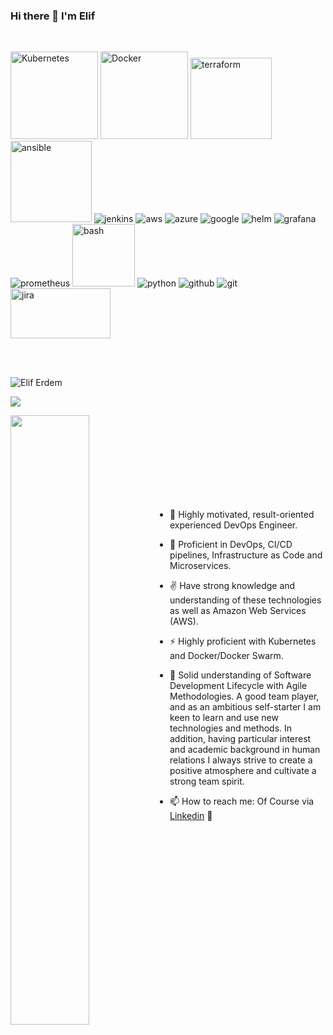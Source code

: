 ### Hi there 👋 I'm Elif


<br>

<p align="left">
  <img src="https://www.vectorlogo.zone/logos/kubernetes/kubernetes-ar21.svg" alt="Kubernetes" width="140"/>
  <img src="https://www.vectorlogo.zone/logos/docker/docker-ar21.svg" alt="Docker" width="140"/>
  <img src="https://www.vectorlogo.zone/logos/terraformio/terraformio-ar21.svg" alt="terraform" width="130"/>
  <img src="https://www.vectorlogo.zone/logos/ansible/ansible-ar21.svg" alt="ansible" width="130"/>
  <img src="https://www.vectorlogo.zone/logos/jenkins/jenkins-ar21.svg" alt="jenkins"/>
  <img src="https://www.vectorlogo.zone/logos/amazon_aws/amazon_aws-ar21.svg" alt="aws"/>
  <img src="https://www.vectorlogo.zone/logos/microsoft_azure/microsoft_azure-ar21.svg" alt="azure"/>
  <img src="https://www.vectorlogo.zone/logos/google_cloud/google_cloud-ar21.svg" alt="google"/>
  <img src="https://www.vectorlogo.zone/logos/helmsh/helmsh-icon.svg" alt="helm"/>
  <img src="https://www.vectorlogo.zone/logos/grafana/grafana-ar21.svg" alt="grafana"/>
  <img src="https://www.vectorlogo.zone/logos/prometheusio/prometheusio-ar21.svg" alt="prometheus"/>
  <img src="https://www.vectorlogo.zone/logos/gnu_bash/gnu_bash-official.svg" alt="bash" width="100"/>
  <img src="https://www.vectorlogo.zone/logos/python/python-ar21.svg" alt="python"/>
  <img src="https://www.vectorlogo.zone/logos/github/github-ar21.svg" alt="github" />
  <img src="https://www.vectorlogo.zone/logos/git-scm/git-scm-ar21.svg" alt="git" />
  <img src="https://www.vectorlogo.zone/logos/atlassian_jira/atlassian_jira-ar21.svg" alt="jira" width="160" height="80" />

</p>

<br>
<br>

<p align="left"> <img src="https://komarev.com/ghpvc/?username=eliferdemdevops" alt="Elif Erdem" /> </p>

[![](https://img.shields.io/badge/linkedin-%230077B5.svg?&style=for-the-badge&logo=linkedin&logoColor=white)](https://www.linkedin.com/in/elif-erdem/)

<img src="https://github-readme-stats.vercel.app/api?username=eliferdemdevops&show_icons=true&theme=vision-friendly-dark" align='left' width="50%">

<br><br><br><br><br><br><br><br>


- 🔭 Highly motivated, result-oriented experienced DevOps Engineer.
- 🌱 Proficient in DevOps, CI/CD pipelines, Infrastructure as Code and Microservices.
- ✌ Have strong knowledge and understanding of these technologies as well as Amazon Web Services (AWS). 
- ⚡ Highly proficient with Kubernetes and Docker/Docker Swarm.
- 👯 Solid understanding of Software Development Lifecycle with Agile Methodologies. A good team player, and as an ambitious self-starter I am keen to learn and use new technologies and methods. In addition, having particular interest and academic background in human relations I always strive to create a positive atmosphere and cultivate a strong team spirit.

- 📫 How to reach me: Of Course via [Linkedin](https://www.linkedin.com/in/elif-erdem/) 👀